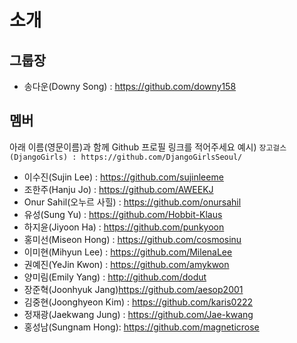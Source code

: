 # 소개

## 그룹장
* 송다운(Downy Song) : https://github.com/downy158

## 멤버
아래 이름(영문이름)과 함께 Github 프로필 링크를 적어주세요
예시) `장고걸스(DjangoGirls) : https://github.com/DjangoGirlsSeoul/`

* 이수진(Sujin Lee) : https://github.com/sujinleeme
* 조한주(Hanju Jo) : https://github.com/AWEEKJ
* Onur Sahil(오누르 사힐) : https://github.com/onursahil
* 유성(Sung Yu) : https://github.com/Hobbit-Klaus
* 하지윤(Jiyoon Ha) : https://github.com/punkyoon
* 홍미선(Miseon Hong) : https://github.com/cosmosinu
* 이미현(Mihyun Lee) : https://github.com/MilenaLee
* 권예진(YeJin Kwon) : https://github.com/amykwon
* 양미림(Emily Yang) : http://github.com/dodut
* 장준혁(Joonhyuk Jang)https://github.com/aesop2001
* 김중현(Joonghyeon Kim) : https://github.com/karis0222
* 정재광(Jaekwang Jung) : https://github.com/Jae-kwang
* 홍성남(Sungnam Hong): https://github.com/magneticrose

